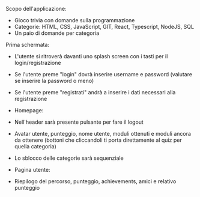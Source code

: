 Scopo dell'applicazione:
- Gioco trivia con domande sulla programmazione
- Categorie: HTML, CSS, JavaScript, GIT, React, Typescript, NodeJS, SQL
- Un paio di domande per categoria

Prima schermata:
- L'utente si ritroverà davanti uno splash screen con i tasti per il login/registrazione
- Se l'utente preme "login" dovrà inserire username e password (valutare se inserire la password o meno)
- Se l'utente preme "registrati" andrà a inserire i dati necessari alla registrazione

- Homepage:
- Nell'header sarà presente pulsante per fare il logout
- Avatar utente, punteggio, nome utente, moduli ottenuti e moduli ancora da ottenere (bottoni che cliccandoli ti porta direttamente al quiz per quella categoria)
- Lo sblocco delle categorie sarà sequenziale

- Pagina utente:
- Riepilogo del percorso, punteggio, achievements, amici e relativo punteggio
